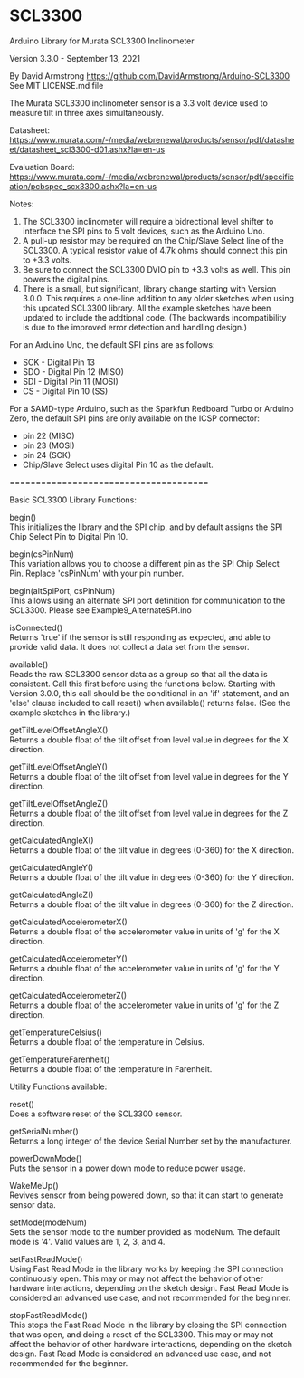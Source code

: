 # SCL3300


Arduino Library for Murata SCL3300 Inclinometer

  Version 3.3.0 - September 13, 2021

  By David Armstrong
  https://github.com/DavidArmstrong/Arduino-SCL3300
  See MIT LICENSE.md file


The Murata SCL3300 inclinometer sensor is a 3.3 volt device used to measure tilt in three axes simultaneously.

  Datasheet: https://www.murata.com/-/media/webrenewal/products/sensor/pdf/datasheet/datasheet_scl3300-d01.ashx?la=en-us

  Evaluation Board: https://www.murata.com/-/media/webrenewal/products/sensor/pdf/specification/pcbspec_scx3300.ashx?la=en-us

Notes:
  1) The SCL3300 inclinometer will require a bidrectional level shifter to interface the SPI pins to 5 volt devices, such as the Arduino Uno.
  2) A pull-up resistor may be required on the Chip/Slave Select line of the SCL3300.  A typical resistor value of 4.7k ohms should connect this pin to +3.3 volts.
  3) Be sure to connect the SCL3300 DVIO pin to +3.3 volts as well.  This pin powers the digital pins.
  4) There is a small, but significant, library change starting with Version 3.0.0.  This requires a one-line addition to any older sketches when using this updated SCL3300 library.  All the example sketches have been updated to include the addtional code.  (The backwards incompatibility is due to the improved error detection and handling design.)

For an Arduino Uno, the default SPI pins are as follows:
  * SCK - Digital Pin 13
  * SDO - Digital Pin 12 (MISO)
  * SDI - Digital Pin 11 (MOSI)
  * CS  - Digital Pin 10 (SS)

For a SAMD-type Arduino, such as the Sparkfun Redboard Turbo or Arduino Zero, the default SPI pins are only available on the ICSP connector:
  * pin 22 (MISO)
  * pin 23 (MOSI)
  * pin 24 (SCK)
  * Chip/Slave Select uses digital Pin 10 as the default.

======================================

Basic SCL3300 Library Functions:

begin()<br>
This initializes the library and the SPI chip, and by default assigns the SPI Chip Select Pin to Digital Pin 10.

begin(csPinNum)<br>
This variation allows you to choose a different pin as the SPI Chip Select Pin.  Replace 'csPinNum' with your pin number.

begin(altSpiPort, csPinNum)<br>
This allows using an alternate SPI port definition for communication to the SCL3300. Please see Example9_AlternateSPI.ino

isConnected()<br>
Returns 'true' if the sensor is still responding as expected, and able to provide valid data. It does not collect a data set from the sensor.

available()<br>
Reads the raw SCL3300 sensor data as a group so that all the data is consistent.  Call this first before using the functions below.  Starting with Version 3.0.0, this call should be the conditional in an 'if' statement, and an 'else' clause included to call reset() when available() returns false.  (See the example sketches in the library.)

getTiltLevelOffsetAngleX()<br>
Returns a double float of the tilt offset from level value in degrees for the X direction.

getTiltLevelOffsetAngleY()<br>
Returns a double float of the tilt offset from level value in degrees for the Y direction.

getTiltLevelOffsetAngleZ()<br>
Returns a double float of the tilt offset from level value in degrees for the Z direction.

getCalculatedAngleX()<br>
Returns a double float of the tilt value in degrees (0-360) for the X direction.

getCalculatedAngleY()<br>
Returns a double float of the tilt value in degrees (0-360) for the Y direction.

getCalculatedAngleZ()<br>
Returns a double float of the tilt value in degrees (0-360) for the Z direction.

getCalculatedAccelerometerX()<br>
Returns a double float of the accelerometer value in units of 'g' for the X direction.

getCalculatedAccelerometerY()<br>
Returns a double float of the accelerometer value in units of 'g' for the Y direction.

getCalculatedAccelerometerZ()<br>
Returns a double float of the accelerometer value in units of 'g' for the Z direction.

getTemperatureCelsius()<br>
Returns a double float of the temperature in Celsius.

getTemperatureFarenheit()<br>
Returns a double float of the temperature in Farenheit.


Utility Functions available:

reset()<br>
Does a software reset of the SCL3300 sensor.

getSerialNumber()<br>
Returns a long integer of the device Serial Number set by the manufacturer.

powerDownMode()<br>
Puts the sensor in a power down mode to reduce power usage.

WakeMeUp()<br>
Revives sensor from being powered down, so that it can start to generate sensor data.

setMode(modeNum)<br>
Sets the sensor mode to the number provided as modeNum.  The default mode is '4'.  Valid values are 1, 2, 3, and 4.

setFastReadMode()<br>
Using Fast Read Mode in the library works by keeping the SPI connection continuously open.  This may or may not affect the behavior of other hardware interactions, depending on the sketch design.  Fast Read Mode is considered an advanced use case, and not recommended for the beginner.

stopFastReadMode()<br>
This stops the Fast Read Mode in the library by closing the SPI connection that was open, and doing a reset of the SCL3300.  This may or may not affect the behavior of other hardware interactions, depending on the sketch design.  Fast Read Mode is considered an advanced use case, and not recommended for the beginner.
